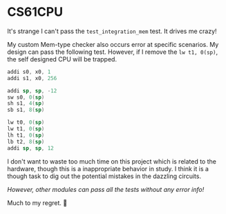 # CS61CPU

It's strange I can't pass the `test_integration_mem` test. It drives me crazy!

My custom Mem-type checker also occurs error at specific scenarios. My design can pass the following test. However, if I remove the `lw t1, 0(sp)`, the self designed CPU will be trapped.

```asm
addi s0, x0, 1
addi s1, x0, 256

addi sp, sp, -12
sw s0, 0(sp)
sh s1, 4(sp)
sb s1, 8(sp)

lw t0, 0(sp)
lw t1, 0(sp)
lh t1, 0(sp)
lb t2, 8(sp)
addi sp, sp, 12
```

I don't want to waste too much time on this project which is related to the hardware, though this is a inappropriate behavior in study. I think it is a though task to dig out the potential mistakes in the dazzling circuits.

_However, other modules can pass all the tests without any error info!_

Much to my regret. :bug:
